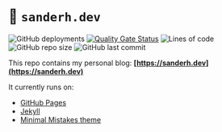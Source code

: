 # 📖 `sanderh.dev`

![GitHub deployments](https://img.shields.io/github/deployments/smholvoet/smholvoet.github.io/github-pages?label=%20GitHub%20Pages)
[![Quality Gate Status](https://sonarcloud.io/api/project_badges/measure?project=smholvoet_smholvoet.github.io&metric=alert_status)](https://sonarcloud.io/dashboard?id=smholvoet_smholvoet.github.io)
![Lines of code](https://img.shields.io/tokei/lines/github.com/smholvoet/smholvoet.github.io)
![GitHub repo size](https://img.shields.io/github/repo-size/smholvoet/smholvoet.github.io)
![GitHub last commit](https://img.shields.io/github/last-commit/smholvoet/smholvoet.github.io)



This repo contains my personal blog: **[https://sanderh.dev](https://sanderh.dev)**

It currently runs on:

- [GitHub Pages](https://pages.github.com/)
- [Jekyll](https://jekyllrb.com/)
- [Minimal Mistakes theme](https://github.com/mmistakes/minimal-mistakes)
